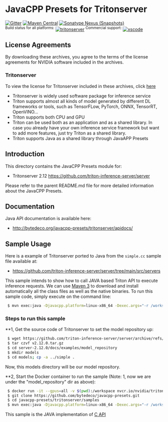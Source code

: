 JavaCPP Presets for Tritonserver
============================

[![Gitter](https://badges.gitter.im/bytedeco/javacpp.svg)](https://gitter.im/bytedeco/javacpp) [![Maven Central](https://maven-badges.herokuapp.com/maven-central/org.bytedeco/tritonserver/badge.svg)](https://maven-badges.herokuapp.com/maven-central/org.bytedeco/tritonserver) [![Sonatype Nexus (Snapshots)](https://img.shields.io/nexus/s/https/oss.sonatype.org/org.bytedeco/tritonserver.svg)](http://bytedeco.org/builds/)  
<sup>Build status for all platforms:</sup> [![tritonserver](https://github.com/bytedeco/javacpp-presets/workflows/tritonserver/badge.svg)](https://github.com/bytedeco/javacpp-presets/actions?query=workflow%3Atritonserver)  <sup>Commercial support:</sup> [![xscode](https://img.shields.io/badge/Available%20on-xs%3Acode-blue?style=?style=plastic&logo=appveyor&logo=data:image/png;base64,iVBORw0KGgoAAAANSUhEUgAAAEAAAABACAMAAACdt4HsAAAAGXRFWHRTb2Z0d2FyZQBBZG9iZSBJbWFnZVJlYWR5ccllPAAAAAZQTFRF////////VXz1bAAAAAJ0Uk5T/wDltzBKAAAAlUlEQVR42uzXSwqAMAwE0Mn9L+3Ggtgkk35QwcnSJo9S+yGwM9DCooCbgn4YrJ4CIPUcQF7/XSBbx2TEz4sAZ2q1RAECBAiYBlCtvwN+KiYAlG7UDGj59MViT9hOwEqAhYCtAsUZvL6I6W8c2wcbd+LIWSCHSTeSAAECngN4xxIDSK9f4B9t377Wd7H5Nt7/Xz8eAgwAvesLRjYYPuUAAAAASUVORK5CYII=)](https://xscode.com/bytedeco/javacpp-presets)


License Agreements
------------------
By downloading these archives, you agree to the terms of the license agreements for NVIDIA software included in the archives.

### Tritonserver
To view the license for Tritonserver included in these archives, click [here](https://github.com/triton-inference-server/server)

 * Tritonserver is widely used software package for inference service
 * Triton supports almost all kinds of model generated by different DL frameworks or tools, such as TensorFLow, PyTorch, ONNX, TensorRT, OpenVINO...
 * Triton supports both CPU and GPU
 * Triton can be used both as an application and as a shared library. In case you already have your own inference service framework but want to add more features, just try Triton as a shared library.
 * Triton supports Java as a shared library through JavaAPP Presets

Introduction
------------
This directory contains the JavaCPP Presets module for:

 * Tritonserver 2.12  https://github.com/triton-inference-server/server

Please refer to the parent README.md file for more detailed information about the JavaCPP Presets.


Documentation
-------------
Java API documentation is available here:

 * http://bytedeco.org/javacpp-presets/tritonserver/apidocs/


Sample Usage
------------
Here is a example of Tritonserver ported to Java from the `simple.cc` sample file available at:

 * https://github.com/triton-inference-server/server/tree/main/src/servers

This sample intends to show how to call JAVA based Triton API to execute inference requests.
We can use [Maven 3](http://maven.apache.org/) to download and install automatically all the class files as well as the native binaries. To run this sample code, simply execute on the command line:
```bash
 $ mvn exec:java -Djavacpp.platform=linux-x86_64 -Dexec.args="-r /workspace/tritonserver_21.07_source/server-2.12.0/docs/examples/model_repository/models"
```

### Steps to run this sample

**1, Get the source code of Tritonserver to set the model repository up:
```bash
 $ wget https://github.com/triton-inference-server/server/archive/refs/tags/v2.12.0.tar.gz
 $ tar czvf v2.12.0.tar.gz
 $ cd server-2.12.0/docs/examples/model_repository
 $ mkdir models
 $ cd models; cp -a ../simple .
```
Now, this models directory will be our model repository.

**2, Start the Docker container to run the sample (Note: 1, now we are under the "model_repository" dir as above):
```bash
 $ docker run -it --gpus=all -v $(pwd):/workspace nvcr.io/nvidia/tritonserver:21.07-py3 bash
 $ git clone https://github.com/bytedeco/javacpp-presets.git
 $ cd javacpp-presets/tritonserver/samples
 $ mvn exec:java -Djavacpp.platform=linux-x86_64 -Dexec.args="-r /workspace/tritonserver_21.07_source/server-2.12.0/docs/examples/model_repository/models"
```

This sample is the JAVA implementation of [C API](https://github.com/triton-inference-server/server/blob/main/docs/inference_protocols.md#c-api) 


